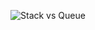 ![Stack vs Queue](https://github.com/MaryamZahiri/LC-Algorithms/assets/52676399/02c1b59e-195a-4a95-8f81-29f58bc12841)